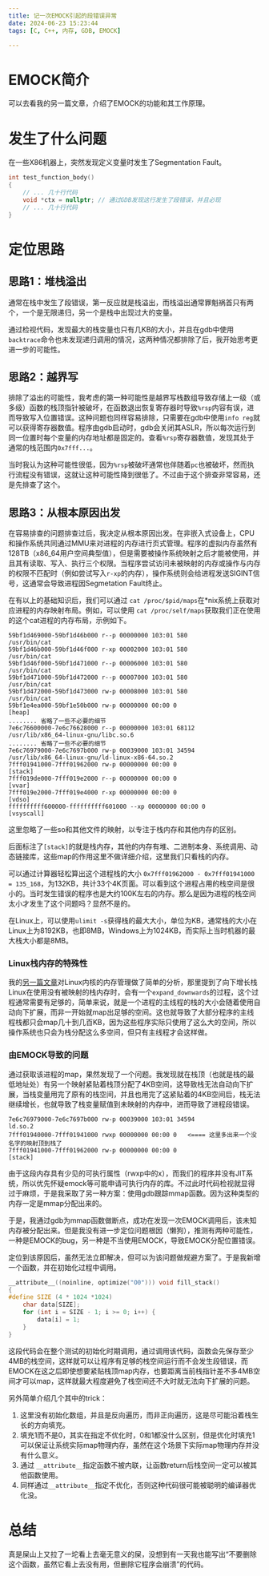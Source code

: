 ```yaml
---
title: 记一次EMOCK引起的段错误异常
date: 2024-06-23 15:23:44
tags: [C, C++, 内存, GDB, EMOCK]

---
```


# EMOCK简介

可以去看我的另一篇文章，介绍了EMOCK的功能和其工作原理。

# 发生了什么问题

在一些X86机器上，突然发现定义变量时发生了Segmentation Fault。

```C++
int test_function_body()
{
    // ... 几十行代码
    void *ctx = nullptr; // 通过GDB发现这行发生了段错误，并且必现
    // ... 几十行代码
}
```

# 定位思路

## 思路1：堆栈溢出

通常在栈中发生了段错误，第一反应就是栈溢出，而栈溢出通常罪魁祸首只有两个，一个是无限递归，另一个是栈中出现过大的变量。

通过检视代码，发现最大的栈变量也只有几KB的大小，并且在gdb中使用`backtrace`命令也未发现递归调用的情况，这两种情况都排除了后，我开始思考更进一步的可能性。

## 思路2：越界写

排除了溢出的可能性，我考虑的第一种可能性是越界写栈数组导致存储上一级（或多级）函数的栈顶指针被破坏，在函数退出恢复寄存器时导致`%rsp`内容有误，进而导致写入位置错误。这种问题也同样容易排除，只需要在gdb中使用`info reg`就可以获得寄存器数值。程序由gdb启动时，gdb会关闭其ASLR，所以每次运行到同一位置时每个变量的内存地址都是固定的。查看`%rsp`寄存器数值，发现其处于通常的栈范围内`0x7fff...`。

当时我认为这种可能性很低，因为`%rsp`被破坏通常也伴随着`pc`也被破坏，然而执行流程没有错误，这就让这种可能性降到很低了。不过由于这个排查非常容易，还是先排查了这个。

## 思路3：从根本原因出发

在容易排查的问题排查过后，我决定从根本原因出发。在非嵌入式设备上，CPU和操作系统共同通过MMU来对进程的内存进行页式管理。程序的虚拟内存虽然有128TB（x86_64用户空间典型值），但是需要被操作系统映射之后才能被使用，并且其有读取、写入、执行三个权限。当程序尝试访问未被映射的内存或操作与内存的权限不匹配时（例如尝试写入`r-xp`的内存），操作系统则会给进程发送SIGINT信号，这通常会导致进程因Segmetation Fault终止。

在有以上的基础知识后，我们可以通过 `cat /proc/$pid/maps`在*nix系统上获取对应进程的内存映射布局。例如，可以使用 `cat /proc/self/maps`获取我们正在使用的这个cat进程的内存布局，示例如下。

```
59bf1d469000-59bf1d46b000 r--p 00000000 103:01 580                       /usr/bin/cat
59bf1d46b000-59bf1d46f000 r-xp 00002000 103:01 580                       /usr/bin/cat
59bf1d46f000-59bf1d471000 r--p 00006000 103:01 580                       /usr/bin/cat
59bf1d471000-59bf1d472000 r--p 00007000 103:01 580                       /usr/bin/cat
59bf1d472000-59bf1d473000 rw-p 00008000 103:01 580                       /usr/bin/cat
59bf1e4ea000-59bf1e50b000 rw-p 00000000 00:00 0                          [heap]
........ 省略了一些不必要的细节
7e6c76600000-7e6c76628000 r--p 00000000 103:01 68112                     /usr/lib/x86_64-linux-gnu/libc.so.6
........ 省略了一些不必要的细节
7e6c76979000-7e6c7697b000 rw-p 00039000 103:01 34594                     /usr/lib/x86_64-linux-gnu/ld-linux-x86-64.so.2
7fff01941000-7fff01962000 rw-p 00000000 00:00 0                          [stack]
7fff019de000-7fff019e2000 r--p 00000000 00:00 0                          [vvar]
7fff019e2000-7fff019e4000 r-xp 00000000 00:00 0                          [vdso]
ffffffffff600000-ffffffffff601000 --xp 00000000 00:00 0                  [vsyscall]

```



这里忽略了一些so和其他文件的映射，以专注于栈内存和其他内存的区别。

后面标注了`[stack]`的就是栈内存，其他的内存有堆、二进制本身、系统调用、动态链接库，这些map的作用这里不做详细介绍，这里我们只看栈的内存。

可以通过计算器轻松算出这个进程栈的大小 `0x7fff01962000 - 0x7fff01941000 = 135_168`，为132KB，共计33个4K页面。可以看到这个进程占用的栈空间是很小的。当时发生错误的程序也是大约100K左右的内存。那么是因为进程的栈空间太小才发生了这个问题吗？显然不是的。

在Linux上，可以使用`ulimit -s`获得栈的最大大小，单位为KB，通常栈的大小在Linux上为8192KB，也即8MB，Windows上为1024KB，而实际上当时机器的最大栈大小都是8MB。

### Linux栈内存的特殊性

我的[另一篇文章](https://zchan.moe/2023/09/10/%E6%A0%88%E6%98%AF%E4%BB%80%E4%B9%88(Linux)/)对Linux内核的内存管理做了简单的分析，那里提到了向下增长栈Linux在使用没有被映射的栈内存时，会有一个`expand_downwards`的过程，这个过程通常需要有足够的，简单来说，就是一个进程的主线程的栈的大小会随着使用自动向下扩展，而非一开始就map出足够的空间。这也就导致了大部分程序的主线程栈都只会map几十到几百KB，因为这些程序实际只使用了这么大的空间，所以操作系统也只会为栈分配这么多空间，但只有主线程才会这样做。

### 由EMOCK导致的问题

通过获取该进程的map，果然发现了一个问题。我发现就在栈顶（也就是栈的最低地址处）有另一个映射紧贴着栈顶分配了4KB空间，这导致栈无法自动向下扩展，当栈变量用完了原有的栈空间，并且也用完了这紧贴着的4KB空间后，栈无法继续增长，也就导致了栈变量赋值到未映射的内存中，进而导致了进程段错误。

```
7e6c76979000-7e6c7697b000 rw-p 00039000 103:01 34594                     ld.so.2
7fff01940000-7fff01941000 rwxp 00000000 00:00 0   <==== 这里多出来一个没名字的映射顶到栈了
7fff01941000-7fff01962000 rw-p 00000000 00:00 0                          [stack]
```

由于这段内存具有少见的可执行属性（rwxp中的x），而我们的程序并没有JIT系统，所以优先怀疑emock等可能申请可执行内存的库。不过此时代码检视就显得过于麻烦，于是我采取了另一种方案：使用gdb跟踪mmap函数。因为这种类型的内存一定是mmap分配出来的。



于是，我通过gdb为mmap函数做断点，成功在发现一次EMOCK调用后，该未知内存被分配出来。但是我没有进一步定位问题根因（懒狗），推测有两种可能性，一种是EMOCK的bug，另一种是不当使用EMOCK，导致EMOCK分配位置错误。

定位到该原因后，虽然无法立即解决，但可以为该问题做规避方案了。于是我新增一个函数，并在初始化过程中调用。

```C
__attribute__((noinline, optimize("O0"))) void fill_stack()
{
#define SIZE (4 * 1024 *1024)
    char data[SIZE];
    for (int i = SIZE - 1; i >= 0; i++) {
        data[i] = 1;
    }
}
```

这段代码会在整个测试的初始化时期调用，通过调用该代码，函数会先保存至少4MB的栈空间，这样就可以让程序有足够的栈空间运行而不会发生段错误，而EMOCK在这之后即使想要紧贴栈顶map内存，也要距离当前栈指针差不多4MB空间才可以map，这样就最大程度避免了栈空间还不大时就无法向下扩展的问题。

另外简单介绍几个其中的trick：

1. 这里没有初始化数组，并且是反向遍历，而非正向遍历，这是尽可能沿着栈生长的方向填充。
2. 填充1而不是0，其实在指定不优化时，0和1都没什么区别，但是优化时填充1可以保证让系统实际map物理内存，虽然在这个场景下实际map物理内存并没有什么意义。
3. 通过 `__attribute__`指定函数不被内联，让函数return后栈空间一定可以被其他函数使用。
4. 同样通过`__attribute__`指定不优化，否则这种代码很可能被聪明的编译器优化没。

# 总结

真是屎山上又拉了一坨看上去毫无意义的屎，没想到有一天我也能写出“不要删除这个函数，虽然它看上去没有用，但删除它程序会崩溃”的代码。

